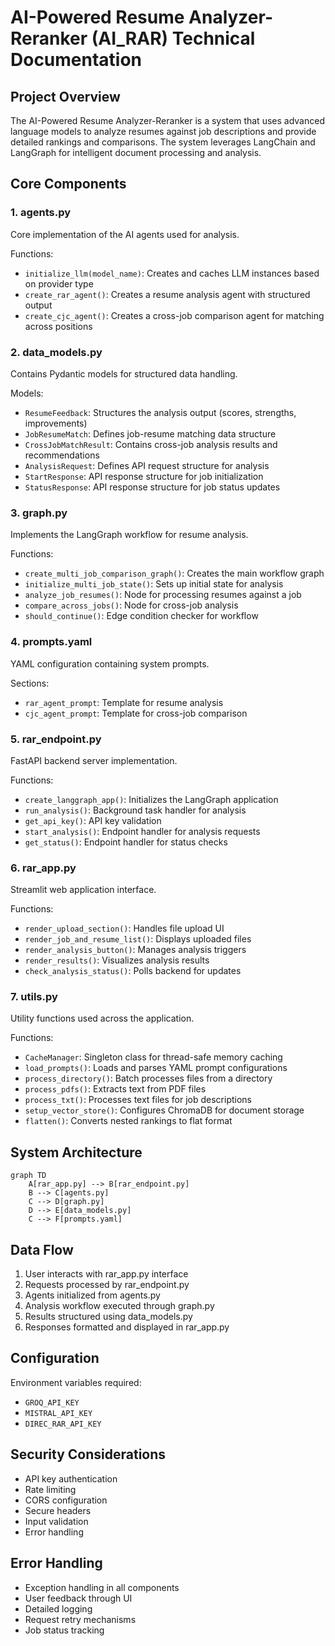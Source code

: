 # AI-Powered Resume Analyzer-Reranker (AI_RAR) Technical Documentation

## Project Overview
The AI-Powered Resume Analyzer-Reranker is a system that uses advanced language models to analyze resumes against job descriptions and provide detailed rankings and comparisons. The system leverages LangChain and LangGraph for intelligent document processing and analysis.

## Core Components

### 1. agents.py
Core implementation of the AI agents used for analysis.

Functions:
- `initialize_llm(model_name)`: Creates and caches LLM instances based on provider type
- `create_rar_agent()`: Creates a resume analysis agent with structured output
- `create_cjc_agent()`: Creates a cross-job comparison agent for matching across positions

### 2. data_models.py
Contains Pydantic models for structured data handling.

Models:
- `ResumeFeedback`: Structures the analysis output (scores, strengths, improvements)
- `JobResumeMatch`: Defines job-resume matching data structure
- `CrossJobMatchResult`: Contains cross-job analysis results and recommendations
- `AnalysisRequest`: Defines API request structure for analysis
- `StartResponse`: API response structure for job initialization
- `StatusResponse`: API response structure for job status updates

### 3. graph.py
Implements the LangGraph workflow for resume analysis.

Functions:
- `create_multi_job_comparison_graph()`: Creates the main workflow graph
- `initialize_multi_job_state()`: Sets up initial state for analysis
- `analyze_job_resumes()`: Node for processing resumes against a job
- `compare_across_jobs()`: Node for cross-job analysis
- `should_continue()`: Edge condition checker for workflow

### 4. prompts.yaml
YAML configuration containing system prompts.

Sections:
- `rar_agent_prompt`: Template for resume analysis
- `cjc_agent_prompt`: Template for cross-job comparison

### 5. rar_endpoint.py
FastAPI backend server implementation.

Functions:
- `create_langgraph_app()`: Initializes the LangGraph application
- `run_analysis()`: Background task handler for analysis
- `get_api_key()`: API key validation
- `start_analysis()`: Endpoint handler for analysis requests
- `get_status()`: Endpoint handler for status checks

### 6. rar_app.py
Streamlit web application interface.

Functions:
- `render_upload_section()`: Handles file upload UI
- `render_job_and_resume_list()`: Displays uploaded files
- `render_analysis_button()`: Manages analysis triggers
- `render_results()`: Visualizes analysis results
- `check_analysis_status()`: Polls backend for updates

### 7. utils.py
Utility functions used across the application.

Functions:
- `CacheManager`: Singleton class for thread-safe memory caching
- `load_prompts()`: Loads and parses YAML prompt configurations
- `process_directory()`: Batch processes files from a directory
- `process_pdfs()`: Extracts text from PDF files
- `process_txt()`: Processes text files for job descriptions
- `setup_vector_store()`: Configures ChromaDB for document storage
- `flatten()`: Converts nested rankings to flat format

## System Architecture

```mermaid
graph TD
    A[rar_app.py] --> B[rar_endpoint.py]
    B --> C[agents.py]
    C --> D[graph.py]
    D --> E[data_models.py]
    C --> F[prompts.yaml]
```

## Data Flow
1. User interacts with rar_app.py interface
2. Requests processed by rar_endpoint.py
3. Agents initialized from agents.py
4. Analysis workflow executed through graph.py
5. Results structured using data_models.py
6. Responses formatted and displayed in rar_app.py

## Configuration
Environment variables required:
- `GROQ_API_KEY`
- `MISTRAL_API_KEY`
- `DIREC_RAR_API_KEY`

## Security Considerations
- API key authentication
- Rate limiting
- CORS configuration
- Secure headers
- Input validation
- Error handling

## Error Handling
- Exception handling in all components
- User feedback through UI
- Detailed logging
- Request retry mechanisms
- Job status tracking
